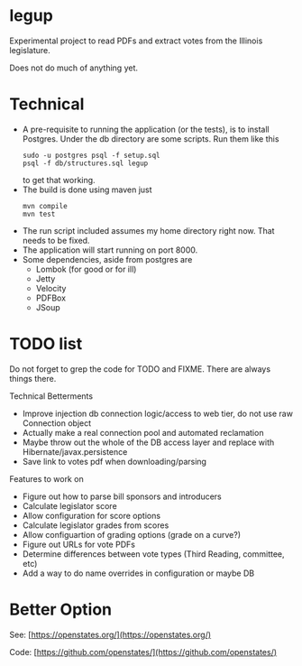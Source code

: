 # legup

Experimental project to read PDFs and extract votes from the Illinois legislature.

Does not do much of anything yet.

# Technical

* A pre-requisite to running the application (or the tests), is to install Postgres.
  Under the db directory are some scripts. Run them like this
    ````
    sudo -u postgres psql -f setup.sql
    psql -f db/structures.sql legup
    ````
    to get that working.
* The build is done using maven just
   ```` 
   mvn compile
   mvn test
   ````   
* The run script included assumes my home directory right now. That needs to be fixed.
* The application will start running on port 8000.
* Some dependencies, aside from postgres are
  * Lombok (for good or for ill)
  * Jetty
  * Velocity
  * PDFBox
  * JSoup    

# TODO list

Do not forget to grep the code for TODO and FIXME. There are always things there.

Technical Betterments

* Improve injection db connection logic/access to web tier, do not use raw Connection object
* Actually make a real connection pool and automated reclamation
* Maybe throw out the whole of the DB access layer and replace with Hibernate/javax.persistence
* Save link to votes pdf when downloading/parsing

Features to work on

* Figure out how to parse bill sponsors and introducers
* Calculate legislator score
* Allow configuration for score options
* Calculate legislator grades from scores
* Allow configuartion of grading options (grade on a curve?)
* Figure out URLs for vote PDFs
* Determine differences between vote types (Third Reading, committee, etc)
* Add a way to do name overrides in configuration or maybe DB


# Better Option

See: [https://openstates.org/](https://openstates.org/)

Code: [https://github.com/openstates/](https://github.com/openstates/)
